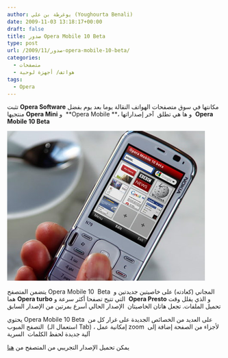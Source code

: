 ```yaml
---
author: يوغرطة بن علي (Youghourta Benali)
date: 2009-11-03 13:18:17+00:00
draft: false
title: صدور Opera Mobile 10 Beta
type: post
url: /2009/11/صدور-opera-mobile-10-beta/
categories:
  - متصفحات
  - هواتف/ أجهزة لوحية
tags:
  - Opera
---
```


تثبت **Opera Software** مكانتها في سوق متصفحات الهواتف النقالة يوما بعد يوم بفضل منتجيها **Opera Mini** و  **Opera Mobile **، و ها هي تطلق  آخر إصداراتها  **Opera Mobile 10 Beta**

![Opera10Beta](Opera10Beta.jpg)

يتضمن المتصفح Opera Mobile 10  Beta  المجاني (كعادته) على خاصيتين جديدتين و هما **Opera turbo** التي تتيح تصفحا أكثر سرعة و  **Opera Presto** و الذي يقلل وقت تحميل الملفات. تجعل هاتان الخاصيتان  الإصدار الحالي أسرع بمرتين من الإصدار السابق

يحتوي Opera Mobile 10 Beta  على العديد من الخصائص الجديدة على غرار كل من التصفح المبوب  (استعمال الـ Tab) ، إمكانية عمل zoom  لأجزاء من الصفحة إضافة إلى  آلية جديدة لحفظ الكلمات  السرية

يمكن تحميل الإصدار التجريبي من المتصفح من [هنا](http://www.opera.com/mobile/)
